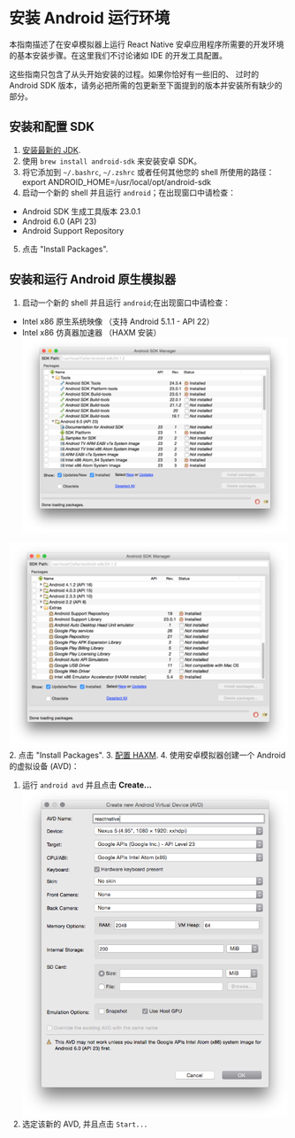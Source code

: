 # 安装 Android 运行环境

本指南描述了在安卓模拟器上运行 React Native 安卓应用程序所需要的开发环境的基本安装步骤。在这里我们不讨论诸如 IDE 的开发工具配置。

这些指南只包含了从头开始安装的过程。如果你恰好有一些旧的、 过时的 Android SDK 版本，请务必把所需的包更新至下面提到的版本并安装所有缺少的部分。

## 安装和配置 SDK

1. [安装最新的 JDK](http://www.oracle.com/technetwork/java/javase/downloads/jdk8-downloads-2133151.html).
2. 使用 `brew install android-sdk` 来安装安卓 SDK。
3. 将它添加到 `~/.bashrc`, `~/.zshrc` 或者任何其他您的 shell 所使用的路径：
        export ANDROID_HOME=/usr/local/opt/android-sdk
4. 启动一个新的 shell 并且运行 `android`；在出现窗口中请检查：
  * Android SDK 生成工具版本 23.0.1
  * Android 6.0 (API 23)
  * Android Support Repository
5. 点击 "Install Packages".

## 安装和运行 Android 原生模拟器

1. 启动一个新的 shell 并且运行 `android`;在出现窗口中请检查：
  * Intel x86 原生系统映像 （支持 Android 5.1.1 - API 22）
  * Intel x86 仿真器加速器 （HAXM 安装）
  ![SDK 管理器窗口](images/AndroidSDK1.png)       
  
  ![SDK 管理器窗口](images/AndroidSDK2.png)
2. 点击 "Install Packages".
3. [配置 HAXM](http://developer.android.com/tools/devices/emulator.html#vm-mac).
4. 使用安卓模拟器创建一个 Android 的虚拟设备 (AVD)：
  1. 运行 `android avd` 并且点击 **Create...**
  ![创建 AVD 对话框](images/CreateAVD.png)
  2. 选定该新的 AVD, 并且点击 `Start...`
